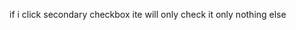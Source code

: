 <!-- Main checkbox -->

<!-- if i click main checkbox then it will checked all the checkbox -->

<!-- Primary checkbox - store -->
<!-- If i click p-checkbox it will checked all the secondary checkbox-(item checkbox) -->

<!-- Secondart checkbox - item -->
if i click secondary checkbox ite will only check it only nothing else
